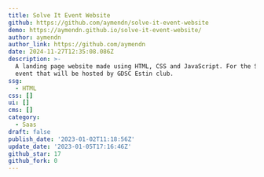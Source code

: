 ```yaml
---
title: Solve It Event Website
github: https://github.com/aymendn/solve-it-event-website
demo: https://aymendn.github.io/solve-it-event-website/
author: aymendn
author_link: https://github.com/aymendn
date: 2024-11-27T12:35:08.086Z
description: >-
  A landing page website made using HTML, CSS and JavaScript. For the Solve-it
  event that will be hosted by GDSC Estin club.
ssg:
  - HTML
css: []
ui: []
cms: []
category:
  - Saas
draft: false
publish_date: '2023-01-02T11:18:56Z'
update_date: '2023-01-05T17:16:46Z'
github_star: 17
github_fork: 0
---
```

